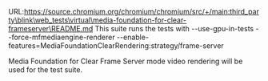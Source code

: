 URL:https://source.chromium.org/chromium/chromium/src/+/main:third_party\blink\web_tests\virtual\media-foundation-for-clear-frameserver\README.md
This suite runs the tests with
--use-gpu-in-tests
--force-mfmediaengine-renderer
--enable-features=MediaFoundationClearRendering:strategy/frame-server

Media Foundation for Clear Frame Server mode video rendering will be used for the test suite.